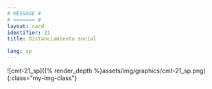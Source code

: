 ```yaml
---
# MESSAGE #
# ======= #
layout: card
identifier: 21
title: Distanciamiento social

lang: sp
---
```


![cmt-21_sp]({% render_depth %}assets/img/graphics/cmt-21_sp.png){:class="my-img-class"}
